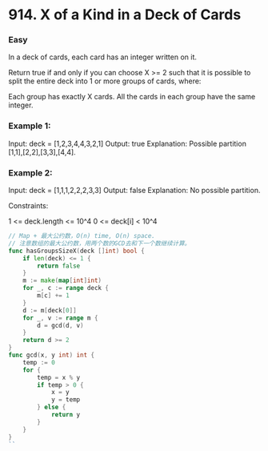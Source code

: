 # 914. X of a Kind in a Deck of Cards

### Easy

In a deck of cards, each card has an integer written on it.

Return true if and only if you can choose X >= 2 such that it is possible to split the entire deck into 1 or more groups of cards, where:

Each group has exactly X cards.
All the cards in each group have the same integer.
 
### Example 1:

Input: deck = [1,2,3,4,4,3,2,1]
Output: true
Explanation: Possible partition [1,1],[2,2],[3,3],[4,4].

### Example 2:

Input: deck = [1,1,1,2,2,2,3,3]
Output: false
Explanation: No possible partition.

Constraints:

1 <= deck.length <= 10^4
0 <= deck[i] < 10^4

```go
// Map + 最大公约数，O(n) time, O(n) space.
// 注意数组的最大公约数，用两个数的GCD去和下一个数继续计算。
func hasGroupsSizeX(deck []int) bool {
	if len(deck) <= 1 {
		return false
	}
	m := make(map[int]int)
	for _, c := range deck {
		m[c] += 1
	}
	d := m[deck[0]]
	for _, v := range m {
		d = gcd(d, v)
	}
	return d >= 2
}
func gcd(x, y int) int {
	temp := 0
	for {
		temp = x % y
		if temp > 0 {
			x = y
			y = temp
		} else {
			return y
		}
	}
}
``